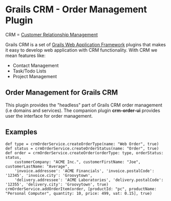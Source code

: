 # Grails CRM - Order Management Plugin

CRM = [Customer Relationship Management](http://en.wikipedia.org/wiki/Customer_relationship_management)

Grails CRM is a set of [Grails Web Application Framework](http://www.grails.org/)
plugins that makes it easy to develop web application with CRM functionality.
With CRM we mean features like:

- Contact Management
- Task/Todo Lists
- Project Management


## Order Management for Grails CRM
This plugin provides the "headless" part of Grails CRM order management (i.e domains and services).
The companion plugin **crm-order-ui** provides user the interface for order management.

## Examples

    def type = crmOrderService.createOrderType(name: "Web Order", true)
    def status = crmOrderService.createOrderStatus(name: "Order", true)
    def order = crmOrderService.createOrder(orderType: type, orderStatus: status,
        customerCompany: "ACME Inc.", customerFirstName: "Joe", customerLastName: "Average",
        'invoice.addressee': 'ACME Financials', 'invoice.postalCode': '12345', 'invoice.city': 'Groovytown',
        'delivery.addressee': 'ACME Laboratories', 'delivery.postalCode': '12355', 'delivery.city': 'Groovytown', true)
    crmOrderService.addOrderItem(order, [productId: "pc", productName: "Personal Computer", quantity: 10, price: 499, vat: 0.15], true)
